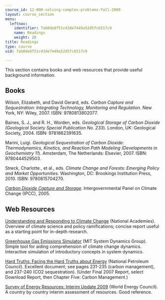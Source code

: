 ```yaml
---
course_id: 12-000-solving-complex-problems-fall-2009
layout: course_section
menu:
  leftnav:
    identifier: 7ab0de8f51c43de7449a52d5fcb517c9
    name: Readings
    weight: 20
title: Readings
type: course
uid: 7ab0de8f51c43de7449a52d5fcb517c9

---
```


This section contains books and web resources that provide useful background information.

Books
-----

Wilson, Elizabeth, and David Gerard, eds. _Carbon Capture and Sequestration: Integrating Technology, Monitoring and Regulation_. New York, NY: Wiley, 2007. ISBN: 9780813802077.

Baines, S. J., and R. H., Worden, eds. _Geological Storage of Carbon Dioxide (Geological Society Special Publication No. 233_). London, UK: Geological Society, 2004. ISBN: 9781862391635.

Marini, Luigi. _Geological Sequestration of Carbon Dioxide: Thermodynamics, Kinetics, and Reaction Path Modeling (Developments in Geochemistry 11_). Amsterdam, The Netherlands: Elsevier, 2007. ISBN: 9780444529503.

Streck, Charlotte., et al., eds. _Climate Change and Forests: Emerging Policy and Market Opportunities_. Washington, DC: Brookings Institution Press, 2010. ISBN: 9780815704270.

_[Carbon Dioxide Capture and Storage](http://www.ipcc-wg3.de/publications/special-reports/special-report-on-carbon-dioxide-capture-and-storage)_. Intergovernmental Panel on Climate Change (IPCC), 2005.

Web Resources
-------------

[Understanding and Responding to Climate Change](http://www.preventionweb.net/english/professional/publications/v.php?id=2276) (National Academies). Overview of climate science and policy ramifications; concise report useful as a starting point for in-depth research.

[Greenhouse Gas Emissions Simulator](http://scripts.mit.edu/~jsterman/climate/master/) (MIT System Dynamics Group). Simple tool for aiding comprehension of climate change dynamics. Interactive simulation of introductory concepts in system dynamics.

[Hard Truths: Facing the Hard Truths about Energy](http://www.npchardtruthsreport.org) (National Petroleum Council). Excellent document; see pages 231-235 (carbon management), and 237-240 (CO2 sequestration). (Under Final 2007 Report, select Download Report, then Chapter Five: Carbon Management.)

[Survey of Energy Resources: Interim Update 2009](http://web.mit.edu/mission/www/m2013/ser_interim_update_2009_final.pdf) (World Energy Council). A country by country interim assessment of resources. Good reference.